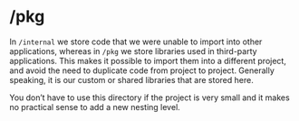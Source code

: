 # **/pkg**

In `/internal` we store code that we were unable to import into other applications, whereas in `/pkg` we store libraries used in third-party applications. This makes it possible to import them into a different project, and avoid the need to duplicate code from project to project. Generally speaking, it is our custom or shared libraries that are stored here.

You don’t have to use this directory if the project is very small and it makes no practical sense to add a new nesting level.
